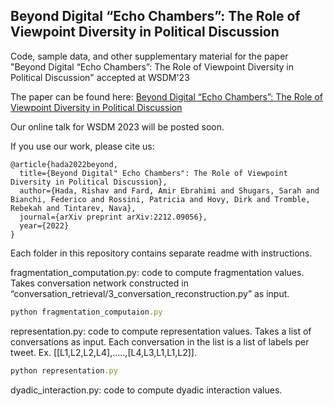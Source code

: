 ## Beyond Digital “Echo Chambers”: The Role of Viewpoint Diversity in Political Discussion

Code, sample data, and other supplementary material for the paper "Beyond Digital “Echo Chambers”: The Role of Viewpoint Diversity in Political Discussion" accepted at WSDM'23

The paper can be found here: [Beyond Digital “Echo Chambers”: The Role of Viewpoint Diversity in Political Discussion](https://arxiv.org/abs/2212.09056)

Our online talk for WSDM 2023 will be posted soon.

If you use our work, please cite us:

```
@article{hada2022beyond,
  title={Beyond Digital" Echo Chambers": The Role of Viewpoint Diversity in Political Discussion},
  author={Hada, Rishav and Fard, Amir Ebrahimi and Shugars, Sarah and Bianchi, Federico and Rossini, Patricia and Hovy, Dirk and Tromble, Rebekah and Tintarev, Nava},
  journal={arXiv preprint arXiv:2212.09056},
  year={2022}
}
```

Each folder in this repository contains separate readme with instructions.

fragmentation_computation.py: code to compute fragmentation values. Takes conversation network constructed in “conversation_retrieval/3_conversation_reconstruction.py” as input.

```jsx
python fragmentation_computaion.py
```

representation.py: code to compute representation values. Takes a list of conversations as input. Each conversation in the list is a list of labels per tweet. Ex. [[L1,L2,L2,L4],…..,[L4,L3,L1,L1,L2]].

```jsx
python representation.py
```

dyadic_interaction.py: code to compute dyadic interaction values.